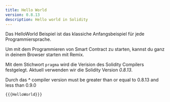 ```yaml
---
title: Hello World
version: 0.8.13
description: Hello world in Solidity
---
```


Das HelloWorld Beispiel ist das klassiche Anfangsbeispiel für jede Programmiersprache. 

Um mit dem Programmieren von Smart Contract zu starten, kannst du ganz in deinem Browser starten mit Remix. 

Mit dem Stichwort `pragma` wird die Verision des Solidity Compilers festgelegt. Aktuell verwenden wir die Solidity Version *0.8.13*.

Durch das **^** compiler version must be greater than or equal to 0.8.13 and less than 0.9.0

```solidity
{{{HelloWorld}}}
```
